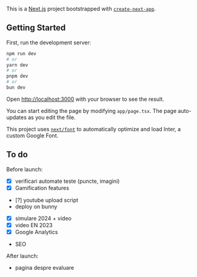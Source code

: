 This is a [Next.js](https://nextjs.org/) project bootstrapped with [`create-next-app`](https://github.com/vercel/next.js/tree/canary/packages/create-next-app).

## Getting Started

First, run the development server:

```bash
npm run dev
# or
yarn dev
# or
pnpm dev
# or
bun dev
```

Open [http://localhost:3000](http://localhost:3000) with your browser to see the result.

You can start editing the page by modifying `app/page.tsx`. The page auto-updates as you edit the file.

This project uses [`next/font`](https://nextjs.org/docs/basic-features/font-optimization) to automatically optimize and load Inter, a custom Google Font.

## To do

Before launch:

- [x] verificari automate teste (puncte, imagini)
- [x] Gamification features
- [?] youtube upload script
- deploy on bunny
- [x] simulare 2024 + video
- [x] video EN 2023
- [x] Google Analytics
- SEO

After launch:

- pagina despre evaluare
